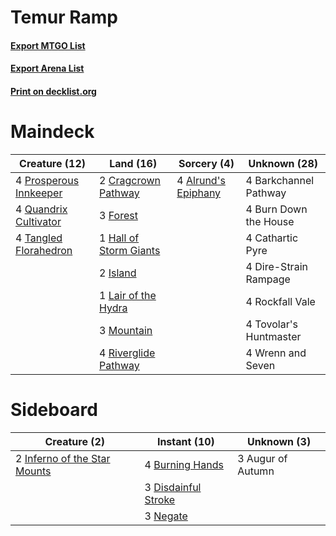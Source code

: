 # Temur Ramp

#### [Export MTGO List](../collection/Temur%20Ramp/Temur%20Ramp.txt)
#### [Export Arena List](../collection/Temur%20Ramp/Temur%20Ramp_arena.txt)
#### [Print on decklist.org](http://decklist.org/?deckmain=4%09Alrund's%20Epiphany%0A4%09Barkchannel%20Pathway%0A4%09Burn%20Down%20the%20House%0A4%09Cathartic%20Pyre%0A2%09Cragcrown%20Pathway%0A4%09Dire-Strain%20Rampage%0A3%09Forest%0A1%09Hall%20of%20Storm%20Giants%0A2%09Island%0A1%09Lair%20of%20the%20Hydra%0A3%09Mountain%0A4%09Prosperous%20Innkeeper%0A4%09Quandrix%20Cultivator%0A4%09Riverglide%20Pathway%0A4%09Rockfall%20Vale%0A4%09Tangled%20Florahedron%0A4%09Tovolar's%20Huntmaster%0A4%09Wrenn%20and%20Seven&deckside=3%09Augur%20of%20Autumn%0A4%09Burning%20Hands%0A3%09Disdainful%20Stroke%0A2%09Inferno%20of%20the%20Star%20Mounts%0A3%09Negate)
# Maindeck

|                                          Creature (12)                                          |                                            Land (16)                                            |                                         Sorcery (4)                                          |     Unknown (28)     |
|-------------------------------------------------------------------------------------------------|-------------------------------------------------------------------------------------------------|----------------------------------------------------------------------------------------------|----------------------|
|4 [Prosperous Innkeeper](http://gatherer.wizards.com/Pages/Card/Details.aspx?multiverseid=527487)|2 [Cragcrown Pathway](http://gatherer.wizards.com/Pages/Card/Details.aspx?multiverseid=491915)   |4 [Alrund's Epiphany](http://gatherer.wizards.com/Pages/Card/Details.aspx?multiverseid=503648)|4 Barkchannel Pathway |
|4 [Quandrix Cultivator](http://gatherer.wizards.com/Pages/Card/Details.aspx?multiverseid=513710) |3 [Forest](http://gatherer.wizards.com/Pages/Card/Details.aspx?multiverseid=439860)              |                                                                                              |4 Burn Down the House |
|4 [Tangled Florahedron](http://gatherer.wizards.com/Pages/Card/Details.aspx?multiverseid=491859) |1 [Hall of Storm Giants](http://gatherer.wizards.com/Pages/Card/Details.aspx?multiverseid=527544)|                                                                                              |4 Cathartic Pyre      |
|                                                                                                 |2 [Island](http://gatherer.wizards.com/Pages/Card/Details.aspx?multiverseid=439857)              |                                                                                              |4 Dire-Strain Rampage |
|                                                                                                 |1 [Lair of the Hydra](http://gatherer.wizards.com/Pages/Card/Details.aspx?multiverseid=527546)   |                                                                                              |4 Rockfall Vale       |
|                                                                                                 |3 [Mountain](http://gatherer.wizards.com/Pages/Card/Details.aspx?multiverseid=439859)            |                                                                                              |4 Tovolar's Huntmaster|
|                                                                                                 |4 [Riverglide Pathway](http://gatherer.wizards.com/Pages/Card/Details.aspx?multiverseid=491920)  |                                                                                              |4 Wrenn and Seven     |


# Sideboard

|                                             Creature (2)                                              |                                         Instant (10)                                         |   Unknown (3)   |
|-------------------------------------------------------------------------------------------------------|----------------------------------------------------------------------------------------------|-----------------|
|2 [Inferno of the Star Mounts](http://gatherer.wizards.com/Pages/Card/Details.aspx?multiverseid=527438)|4 [Burning Hands](http://gatherer.wizards.com/Pages/Card/Details.aspx?multiverseid=527422)    |3 Augur of Autumn|
|                                                                                                       |3 [Disdainful Stroke](http://gatherer.wizards.com/Pages/Card/Details.aspx?multiverseid=420705)|                 |
|                                                                                                       |3 [Negate](http://gatherer.wizards.com/Pages/Card/Details.aspx?multiverseid=423707)           |                 |

